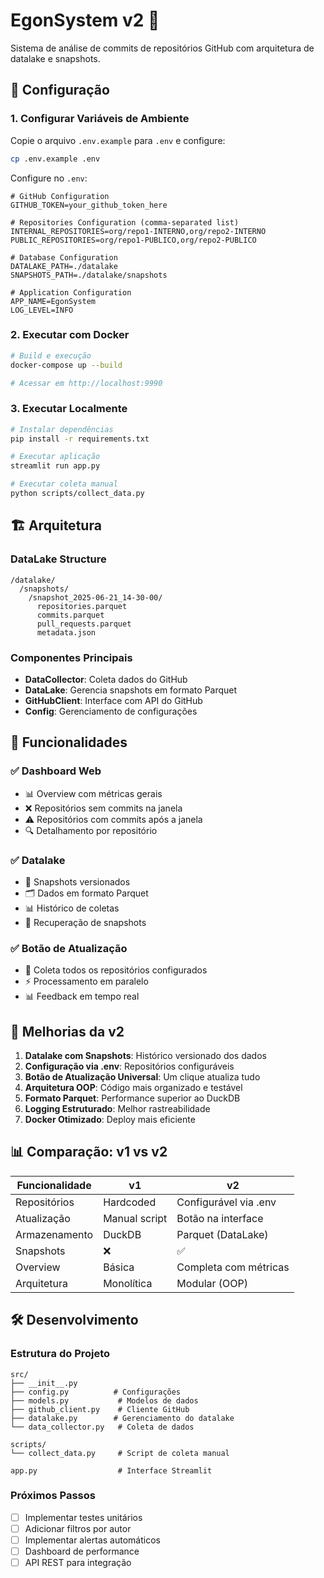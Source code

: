 # EgonSystem v2 🚀

Sistema de análise de commits de repositórios GitHub com arquitetura de datalake e snapshots.

## 🔧 Configuração

### 1. Configurar Variáveis de Ambiente

Copie o arquivo `.env.example` para `.env` e configure:

```bash
cp .env.example .env
```

Configure no `.env`:
```env
# GitHub Configuration
GITHUB_TOKEN=your_github_token_here

# Repositories Configuration (comma-separated list)
INTERNAL_REPOSITORIES=org/repo1-INTERNO,org/repo2-INTERNO
PUBLIC_REPOSITORIES=org/repo1-PUBLICO,org/repo2-PUBLICO

# Database Configuration
DATALAKE_PATH=./datalake
SNAPSHOTS_PATH=./datalake/snapshots

# Application Configuration
APP_NAME=EgonSystem
LOG_LEVEL=INFO
```

### 2. Executar com Docker

```bash
# Build e execução
docker-compose up --build

# Acessar em http://localhost:9990
```

### 3. Executar Localmente

```bash
# Instalar dependências
pip install -r requirements.txt

# Executar aplicação
streamlit run app.py

# Executar coleta manual
python scripts/collect_data.py
```

## 🏗️ Arquitetura

### DataLake Structure
```
/datalake/
  /snapshots/
    /snapshot_2025-06-21_14-30-00/
      repositories.parquet
      commits.parquet
      pull_requests.parquet
      metadata.json
```

### Componentes Principais

- **DataCollector**: Coleta dados do GitHub
- **DataLake**: Gerencia snapshots em formato Parquet
- **GitHubClient**: Interface com API do GitHub
- **Config**: Gerenciamento de configurações

## 🎯 Funcionalidades

### ✅ Dashboard Web
- 📊 Overview com métricas gerais
- ❌ Repositórios sem commits na janela
- ⚠️ Repositórios com commits após a janela
- 🔍 Detalhamento por repositório

### ✅ Datalake
- 📸 Snapshots versionados
- 🗂️ Dados em formato Parquet
- 📊 Histórico de coletas
- 🔄 Recuperação de snapshots

### ✅ Botão de Atualização
- 🔄 Coleta todos os repositórios configurados
- ⚡ Processamento em paralelo
- 📊 Feedback em tempo real

## 🚀 Melhorias da v2

1. **Datalake com Snapshots**: Histórico versionado dos dados
2. **Configuração via .env**: Repositórios configuráveis
3. **Botão de Atualização Universal**: Um clique atualiza tudo
4. **Arquitetura OOP**: Código mais organizado e testável
5. **Formato Parquet**: Performance superior ao DuckDB
6. **Logging Estruturado**: Melhor rastreabilidade
7. **Docker Otimizado**: Deploy mais eficiente

## 📊 Comparação: v1 vs v2

| Funcionalidade | v1 | v2 |
|---|---|---|
| Repositórios | Hardcoded | Configurável via .env |
| Atualização | Manual script | Botão na interface |
| Armazenamento | DuckDB | Parquet (DataLake) |
| Snapshots | ❌ | ✅ |
| Overview | Básica | Completa com métricas |
| Arquitetura | Monolítica | Modular (OOP) |

## 🛠️ Desenvolvimento

### Estrutura do Projeto
```
src/
├── __init__.py
├── config.py          # Configurações
├── models.py           # Modelos de dados
├── github_client.py    # Cliente GitHub
├── datalake.py        # Gerenciamento do datalake
└── data_collector.py   # Coleta de dados

scripts/
└── collect_data.py     # Script de coleta manual

app.py                  # Interface Streamlit
```

### Próximos Passos
- [ ] Implementar testes unitários
- [ ] Adicionar filtros por autor
- [ ] Implementar alertas automáticos
- [ ] Dashboard de performance
- [ ] API REST para integração
